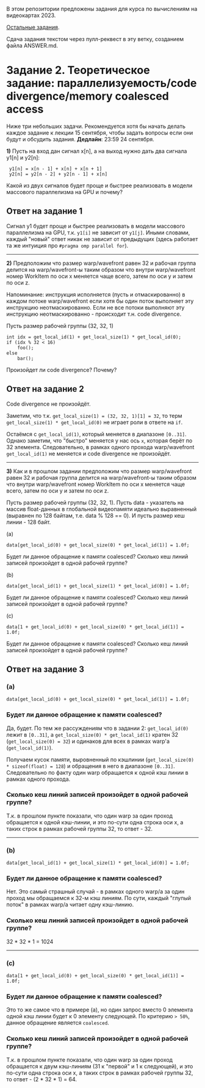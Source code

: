 В этом репозитории предложены задания для курса по вычислениям на видеокартах 2023.

[Остальные задания](https://github.com/GPGPUCourse/GPGPUTasks2023/).

Сдача задания текстом через пулл-реквест в эту ветку, созданием файла ANSWER.md.

# Задание 2. Теоретическое задание: параллелизуемость/code divergence/memory coalesced access

Ниже три небольших задачи. Рекомендуется хотя бы начать делать каждое задание к лекции 15 сентября, чтобы задать вопросы если они будут и обсудить задания. **Дедлайн**: 23:59 24 сентября.

**1)** Пусть на вход дан сигнал x[n], а на выход нужно дать два сигнала y1[n] и y2[n]:

```
 y1[n] = x[n - 1] + x[n] + x[n + 1]
 y2[n] = y2[n - 2] + y2[n - 1] + x[n]
```

Какой из двух сигналов будет проще и быстрее реализовать в модели массового параллелизма на GPU и почему?

## Ответ на задание 1

Сигнал y1 будет проще и быстрее реализовать в модели массового параллелизма на GPU, т.к. `y1[i]` не зависит от `y1[j]`. 
Иными словами, каждый "новый" ответ никак не зависит от предыдущих (здесь работает та же интуиция про `#pragma omp parallel for`).

---

**2)** Предположим что размер warp/wavefront равен 32 и рабочая группа делится
 на warp/wavefront-ы таким образом что внутри warp/wavefront
 номер WorkItem по оси x меняется чаще всего, затем по оси y и затем по оси z.

Напоминание: инструкция исполняется (пусть и отмаскированно) в каждом потоке warp/wavefront если хотя бы один поток выполняет эту инструкцию неотмаскированно. Если не все потоки выполняют эту инструкцию неотмаскированно - происходит т.н. code divergence.

Пусть размер рабочей группы (32, 32, 1)

```
int idx = get_local_id(1) + get_local_size(1) * get_local_id(0);
if (idx % 32 < 16)
    foo();
else
    bar();
```

Произойдет ли code divergence? Почему?

## Ответ на задание 2

Code divergence не произойдёт. 

Заметим, что т.к. `get_local_size(1) = (32, 32, 1)[1] = 32`, то терм `get_local_size(1) * get_local_id(0)` не играет роли в ответе на `if`. 

Остаёмся с `get_local_id(1)`, который меняется в диапазоне `[0..31]`. Однако заметим, что "быстро" меняется у нас ось `x`, которая берёт по 32 элемента. Следовательно, в рамках одного прохода warp/wavefront `get_local_id(1)` не меняется и code divergence не произойдёт.

---

**3)** Как и в прошлом задании предположим что размер warp/wavefront равен 32 и рабочая группа делится
 на warp/wavefront-ы таким образом что внутри warp/wavefront
 номер WorkItem по оси x меняется чаще всего, затем по оси y и затем по оси z.

Пусть размер рабочей группы (32, 32, 1).
Пусть data - указатель на массив float-данных в глобальной видеопамяти идеально выравненный (выравнен по 128 байтам, т.е. data % 128 == 0). И пусть размер кеш линии - 128 байт.

(a)
```
data[get_local_id(0) + get_local_size(0) * get_local_id(1)] = 1.0f;
```

Будет ли данное обращение к памяти coalesced? Сколько кеш линий записей произойдет в одной рабочей группе?

(b)
```
data[get_local_id(1) + get_local_size(1) * get_local_id(0)] = 1.0f;
```

Будет ли данное обращение к памяти coalesced? Сколько кеш линий записей произойдет в одной рабочей группе?

(c)
```
data[1 + get_local_id(0) + get_local_size(0) * get_local_id(1)] = 1.0f;
```

Будет ли данное обращение к памяти coalesced? Сколько кеш линий записей произойдет в одной рабочей группе?

## Ответ на задание 3

### (a)
```
data[get_local_id(0) + get_local_size(0) * get_local_id(1)] = 1.0f;
```
### Будет ли данное обращение к памяти coalesced?

Да, будет. По тем же рассуждениям что в задании 2: `get_local_id(0)` лежит в `[0..31]`, а `get_local_size(0) * get_local_id(1)` кратен 32 (`get_local_size(0) = 32`) и одинаков для всех в рамках warp'a (`get_local_id(1)`). 

Получаем кусок памяти, выровненный по кэшлинии (`get_local_size(0) * sizeof(float) = 128`) и обращения в него в диапазоне `[0..31]`. Следовательно по факту один warp обращается к одной кэш линии в рамках одного прохода.

### Сколько кеш линий записей произойдет в одной рабочей группе?

Т.к. в прошлом пункте показали, что один warp за один проход обращается к одной кэш-линии, и это по-сути одна строка оси x, а таких строк в рамках рабочей группы 32, то ответ - 32.

---

### (b)
```
data[get_local_id(1) + get_local_size(1) * get_local_id(0)] = 1.0f;
```
### Будет ли данное обращение к памяти coalesced?

Нет. Это самый страшный случай - в рамках одного warp/а за один проход мы обращаемся к 32-м кэш линиям. По сути, каждый "глупый поток" в рамках warp/a читает одну кэш-линию.

### Сколько кеш линий записей произойдет в одной рабочей группе?

32 * 32 * 1 = 1024

---

### (c)
```
data[1 + get_local_id(0) + get_local_size(0) * get_local_id(1)] = 1.0f;
```
### Будет ли данное обращение к памяти coalesced? 

Это то же самое что в примере (a), но один запрос вместо 0 элемента одной кэш линии будет к 0 элементу следующей. По критерию `> 50%`, данное обращение является `coalesced`.

### Сколько кеш линий записей произойдет в одной рабочей группе?

Т.к. в прошлом пункте показали, что один warp за один проход обращается к двум кэш-линиям (31 к "первой" и 1 к следующей), и это по-сути одна строка оси x, а таких строк в рамках рабочей группы 32, то ответ - (2 * 32 * 1) = 64.
